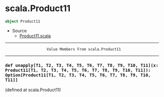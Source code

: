 
#                               scala.Product11                               #

```scala
object Product11
```

* Source
  * [Product11.scala](https://github.com/scala/scala/tree/6d09a1ba5f/src/library/scala/Product11.scala#L1)


--------------------------------------------------------------------------------
                       Value Members From scala.Product11
--------------------------------------------------------------------------------


### `def unapply[T1, T2, T3, T4, T5, T6, T7, T8, T9, T10, T11](x: Product11[T1, T2, T3, T4, T5, T6, T7, T8, T9, T10, T11]): Option[Product11[T1, T2, T3, T4, T5, T6, T7, T8, T9, T10, T11]]` ###
(defined at scala.Product11)
